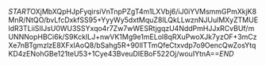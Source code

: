 $START$OXjMbXQpHJpFyqirsiVnTnpPZgT4m1LXVbj6/iJ0iYVMsmmGPmXkjK8MnR/NtQO/bvLfcDxkfSS95+YyyWy5dxtMquZ8ILQkLLwznNJUulMXyZTMUEldR3TLiiSIIJsU0WU3SSYxqo4r7Zw7wWESRtjgqzU4NddPmHJJxRCvBUf/mUNNNopHBCi6k/S9KckILJ+nwVK1Mg9e1mELol8qRXuPwoXJk7yzOF+3mCzXe7nBTgmzlzE8XFxIAoQ8/bSahg5R+90IITTmQfeCtxvdp7o9OencQwZosYtqKD4zENohGBe121teU53+1Cye43BveuDIEBoF522Oj/wouIYtnA==$END$